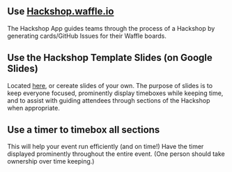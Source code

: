 ## Use [Hackshop.waffle.io](http://hackshop.waffle.io) 
The Hackshop App guides teams through the process of a Hackshop by generating cards/GitHub Issues for their Waffle boards.

## Use the Hackshop Template Slides (on Google Slides)
Located [here](https://docs.google.com/presentation/d/1DOZ4FcHaX3QUClh_bzQ6pIu_yXm_6UpeurA8c6lqZUY/edit?usp=sharing), or cereate slides of your own. The purpose of slides is to keep everyone focused, prominently display timeboxes while keeping time, and to assist with guiding attendees through sections of the Hackshop when appropriate.

## Use a timer to timebox all sections
This will help your event run efficiently (and on time!) Have the timer displayed prominently throughout the entire event. (One person should take ownership over time keeping.)
